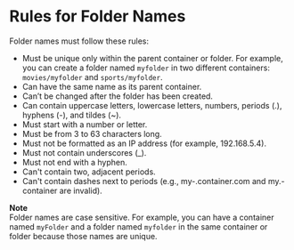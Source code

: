 # Rules for Folder Names<a name="folders-rules-for-names"></a>

Folder names must follow these rules:
+ Must be unique only within the parent container or folder\. For example, you can create a folder named `myfolder` in two different containers: `movies/myfolder` and `sports/myfolder`\.
+ Can have the same name as its parent container\.
+ Can’t be changed after the folder has been created\.
+ Can contain uppercase letters, lowercase letters, numbers, periods \(\.\), hyphens \(\-\), and tildes \(\~\)\.
+ Must start with a number or letter\.
+ Must be from 3 to 63 characters long\.
+ Must not be formatted as an IP address \(for example, 192\.168\.5\.4\)\.
+ Must not contain underscores \(\_\)\.
+ Must not end with a hyphen\.
+ Can't contain two, adjacent periods\.
+ Can't contain dashes next to periods \(e\.g\., my\-\.container\.com and my\.\-container are invalid\)\.

**Note**  
Folder names are case sensitive\. For example, you can have a container named `myFolder` and a folder named `myfolder` in the same container or folder because those names are unique\.